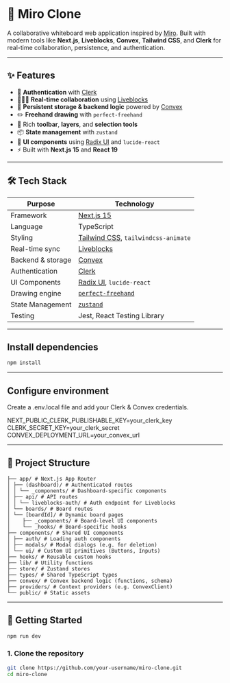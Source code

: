 # 🧠 Miro Clone

A collaborative whiteboard web application inspired by [Miro](https://miro.com/). Built with modern tools like **Next.js**, **Liveblocks**, **Convex**, **Tailwind CSS**, and **Clerk** for real-time collaboration, persistence, and authentication.

---

## ✨ Features

- 🔐 **Authentication** with [Clerk](https://clerk.dev/)
- 🧑‍🤝‍🧑 **Real-time collaboration** using [Liveblocks](https://liveblocks.io/)
- 📝 **Persistent storage & backend logic** powered by [Convex](https://convex.dev/)
- ✏️ **Freehand drawing** with `perfect-freehand`
- 🧰 Rich **toolbar**, **layers**, and **selection tools**
- 📦 **State management** with `zustand`
- 🎨 **UI components** using [Radix UI](https://www.radix-ui.com/) and `lucide-react`
- ⚡ Built with **Next.js 15** and **React 19**

---

## 🛠️ Tech Stack

| Purpose                  | Technology                                                                 |
|--------------------------|----------------------------------------------------------------------------|
| Framework                | [Next.js 15](https://nextjs.org/)                                         |
| Language                 | TypeScript                                                                |
| Styling                  | [Tailwind CSS](https://tailwindcss.com/), `tailwindcss-animate`           |
| Real-time sync           | [Liveblocks](https://liveblocks.io/)                                      |
| Backend & storage        | [Convex](https://convex.dev/)                                             |
| Authentication           | [Clerk](https://clerk.dev/)                                               |
| UI Components            | [Radix UI](https://www.radix-ui.com/), `lucide-react`                     |
| Drawing engine           | [`perfect-freehand`](https://github.com/steveruizok/perfect-freehand)     |
| State Management         | [`zustand`](https://github.com/pmndrs/zustand)                            |
| Testing                  | Jest, React Testing Library                                               |

---

## Install dependencies
```bash
npm install
```

---

## Configure environment
Create a .env.local file and add your Clerk & Convex credentials.

NEXT_PUBLIC_CLERK_PUBLISHABLE_KEY=your_clerk_key
CLERK_SECRET_KEY=your_clerk_secret
CONVEX_DEPLOYMENT_URL=your_convex_url

---

## 📁 Project Structure

```text
├── app/ # Next.js App Router
│ ├── (dashboard)/ # Authenticated routes
│ │ └── _components/ # Dashboard-specific components
│ ├── api/ # API routes
│ │ └── liveblocks-auth/ # Auth endpoint for Liveblocks
│ └── boards/ # Board routes
│ └── [boardId]/ # Dynamic board pages
│    ├── _components/ # Board-level UI components
│    └── _hooks/ # Board-specific hooks
├── components/ # Shared UI components
│ ├── auth/ # Loading auth components
│ ├── modals/ # Modal dialogs (e.g. for deletion)
│ └── ui/ # Custom UI primitives (Buttons, Inputs)
├── hooks/ # Reusable custom hooks
├── lib/ # Utility functions
├── store/ # Zustand stores
├── types/ # Shared TypeScript types
├── convex/ # Convex backend logic (functions, schema)
├── providers/ # Context providers (e.g. ConvexClient)
└── public/ # Static assets

```
---

## 🚀 Getting Started

```bash
npm run dev
```

### 1. Clone the repository

```bash
git clone https://github.com/your-username/miro-clone.git
cd miro-clone
